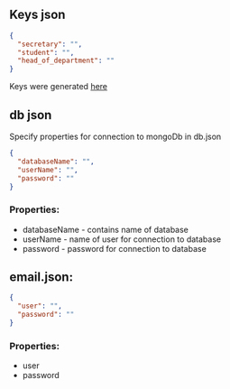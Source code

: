 ## Keys json

```json
{
  "secretary": "",
  "student": "",
  "head_of_department": ""
}
```

Keys were generated [here](http://travistidwell.com/jsencrypt/demo/)

## db json

Specify properties for connection to mongoDb in db.json

```json
{
  "databaseName": "",
  "userName": "",
  "password": ""
}
```

### Properties:

- databaseName - contains name of database
- userName - name of user for connection to database
- password - password for connection to database

## email.json:

```json
{
  "user": "",
  "password": ""
}
```

### Properties:

- user
- password
